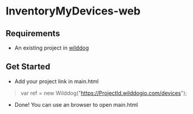 # InventoryMyDevices-web

## Requirements
* An existing project in [wilddog](https://www.wilddog.com/)

## Get Started

* Add your project link in main.html
> var ref = new Wilddog("https://ProjectId.wilddogio.com/devices");

* Done! You can use an browser to open main.html
